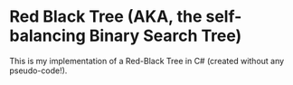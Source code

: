 # Red Black Tree (AKA, the self-balancing Binary Search Tree)

This is my implementation of a Red-Black Tree in C# (created without any pseudo-code!).
